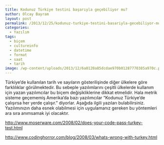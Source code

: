 ```yaml
---
title: Kodunuz Türkiye testini başarıyla geçebiliyor mu?
author: Olcay Bayram
layout: post
permalink: /2013/12/25/kodunuz-turkiye-testini-basariyla-gecebiliyor-mu/
categories:
  - Yazılım
tags:
  - biçem
  - cultureinfo
  - datetime
  - format
  - saat
  - tarih
image: /wp-content/uploads/2013/12/6a0120a85dcdae970b01287770385a970c.png
---
```

Türkiye&#8217;de kullanılan tarih ve sayıların gösterilişinde diğer ülkelere göre farklılıklar görülmektedir. Bu sebeple yazılımlarını çeşitli ülkelerde kullanım için yazan yazılımcılar bu biçem değişikliklerine dikkat etmelidir. Hala metrik sisteme geçememiş Amerika&#8217;da bazı yazılımcılar &#8220;Kodunuz Türkiye&#8217;de çalışırsa her yerde çalışır.&#8221; diyorlar. Aşağıda ilgili yazıları bulabilirsiniz. Yazılımınızın daha esnek olabilmesi için uygulamanız gereken bu yöntemleri ara sıra anımsamak iyi olacaktır.

<a href="http://www.moserware.com/2008/02/does-your-code-pass-turkey-test.html" title="Does Your Code Pass The Turkey Test?" target="_blank">http://www.moserware.com/2008/02/does-your-code-pass-turkey-test.html</a>

<a href="http://www.codinghorror.com/blog/2008/03/whats-wrong-with-turkey.html" title="What's Wrong With Turkey?" target="_blank">http://www.codinghorror.com/blog/2008/03/whats-wrong-with-turkey.html</a>